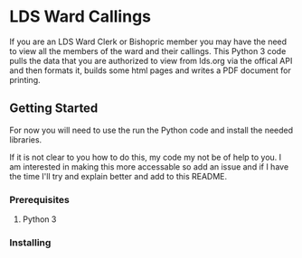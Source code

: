 # LDS Ward Callings

If you are an LDS Ward Clerk or Bishopric member you may have the need to view all the members of the ward and their callings.
This Python 3 code pulls the data that you are authorized to view from lds.org via the offical API and then formats it, builds some html pages and writes a PDF document for printing.

## Getting Started

For now you will need to use the run the Python code and install the needed libraries.

If it is not clear to you how to do this, my code my not be of help to you. I am interested in making this more accessable so add an issue and if I have the time I'll try and explain better and add to this README.

### Prerequisites

1. Python 3


### Installing




